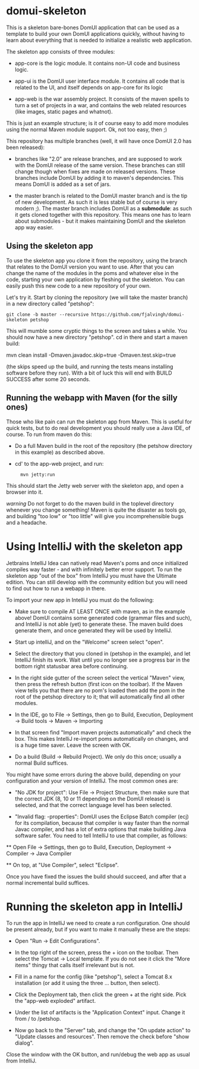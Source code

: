 # domui-skeleton

This is a skeleton bare-bones DomUI application that can be used as a template to build your own DomUI applications
quickly, without having to learn about everything that is needed to initialize a realistic web application.

The skeleton app consists of three modules:

* app-core is the logic module. It contains non-UI code and business logic.

* app-ui is the DomUI user interface module. It contains all code that is related to the UI, and itself depends on
app-core for its logic

* app-web is the war assembly project. It consists of the maven spells to turn a set of projects in a war, and 
contains the web related resources (like images, static pages and whatnot).

This is just an example structure; is it of course easy to add more modules using the normal Maven module support. 
Ok, not too easy, then ;)

This repository has multiple branches (well, it will have once DomUI 2.0 has been released):

* branches like "2.0" are release branches, and are supposed to work with the DomUI release of the same version. 
These branches can still change though when fixes are made on released versions. These branches include DomUI by adding
it to maven's dependencies. This means DomUI is added as a set of jars.

* the master branch is related to the DomUI master branch and is the tip of new development. As such it is less stable 
but of course is very modern ;). The master branch includes DomUI as a __submodule__: as such it gets cloned together with
this repository. This means one has to learn about submodules - but it makes maintaining DomUI and the skeleton app way easier.

## Using the skeleton app

To use the skeleton app you clone it from the repository, using the branch that relates to the DomUI version you want to use.
After that you can change the name of the modules in the poms and whatever else in the code, starting your own application
by fleshing out the skeleton. You can easily push this new code to a new repository of your own.

Let's try it. Start by cloning the repository (we will take the master branch) in a new directory called "petshop":

    git clone -b master --recursive https://github.com/fjalvingh/domui-skeleton petshop
    
This will mumble some cryptic things to the screen and takes a while. You should now have a new directory "petshop".
cd in there and start a maven build:

mvn clean install -Dmaven.javadoc.skip=true -Dmaven.test.skip=true

(the skips speed up the build, and running the tests means installing software before they run).
With a bit of luck this will end with BUILD SUCCESS after some 20 seconds.

## Running the webapp with Maven (for the silly ones)

Those who like pain can run the skeleton app from Maven. This is useful for quick tests, but to do real development
you should really use a Java IDE, of course. To run from maven do this:

* Do a full Maven build in the root of the repository (the petshow directory in this example) as described above.

* cd' to the app-web project, and run:

        mvn jetty:run

This should start the Jetty web server with the skeleton app, and open a browser into it.

*warning* Do not forget to do the maven build in the toplevel directory whenever you change something! Maven is
quite the disaster as tools go, and building "too low" or "too little" will give you incomprehensible bugs and
a headache.

# Using IntelliJ with the skeleton app

Jetbrains IntelliJ Idea can natively read Maven's poms and once initialized compiles way faster - and with infinitely 
better error support. To run the skeleton app "out of the box" from IntelliJ you must have the Ultimate edition. You
can still develop with the community edition but you will need to find out how to run a webapp in there.

To import your new app in IntelliJ you must do the following:

* Make sure to compile AT LEAST ONCE with maven, as in the example above! DomUI contains some generated code (grammar
files and such), and IntelliJ is not able (yet) to generate these. The maven build does generate them, and once generated
they will be used by IntelliJ.

* Start up intelliJ, and on the "Welcome" screen select "open".

* Select the directory that you cloned in (petshop in the example), and let IntelliJ finish its work. Wait until you no
longer see a progress bar in the bottom right statusbar area before continuing.

* In the right side gutter of the screen select the vertical "Maven" view, then press the refresh button (first icon
on the toolbar). If the Maven view tells you that there are no pom's loaded then add the pom in the root of the petshop
directory to it; that will automatically find all other modules.

* In the IDE, go to File -> Settings, then go to Build, Execution, Deployment -> Build tools -> Maven -> Importing

* In that screen find "Import maven projects automatically" and check the box. This makes IntelliJ re-import poms
automatically on changes, and is a huge time saver. Leave the screen with OK.

* Do a build (Build -> Rebuild Project). We only do this once; usually a normal Build suffices.

You might have some errors during the above build, depending on your configuration and your version of IntelliJ. 
The most common ones are:

* "No JDK for project": Use File -> Project Structure, then make sure that the correct JDK (8, 10 or 11 depending
on the DomUI release) is selected, and that the correct language level has been selected.

* "Invalid flag: -properties": DomUI uses the Eclipse Batch compiler (ecj) for its compilation, because that compiler
is way faster than the normal Javac compiler, and has a lot of extra options that make building Java software safer.
You need to tell IntelliJ to use that compiler, as follows:

** Open File -> Settings, then go to Build, Execution, Deployment -> Compiler -> Java Compiler

** On top, at "Use Compiler", select "Eclipse".

Once you have fixed the issues the build should succeed, and after that a normal incremental build suffices.


# Running the skeleton app in IntelliJ

To run the app in IntelliJ we need to create a run configuration. One should be present already, but if you want
to make it manually these are the steps:

* Open "Run -> Edit Configurations".

* In the top right of the screen, press the + icon on the toolbar. Then select the Tomcat -> Local template. If you do not see 
it click the "More items" thingy that calls itself irrelevant but is not.

* Fill in a name for the config (like "petshop"), select a Tomcat 8.x installation (or add it using the three ... button, then select).

* Click the Deployment tab, then click the green + at the right side. Pick the "app-web exploded" artifact.

* Under the list of artifacts is the "Application Context" input. Change it from / to /petshop.

* Now go back to the "Server" tab, and change the "On update action" to "Update classes and resources". Then remove the check 
before "show dialog".

Close the window with the OK button, and run/debug the web app as usual from IntelliJ.

